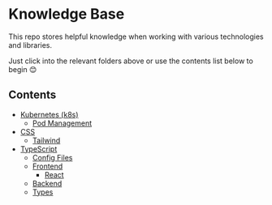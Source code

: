 <!-- DOCTOC SKIP -->

# Knowledge Base

This repo stores helpful knowledge when working with various technologies and libraries.

Just click into the relevant folders above or use the contents list below to begin 😊

## Contents

- [Kubernetes (k8s)](./kubernetes/README.md)
  - [Pod Management](./kubernetes/pod-management.md)
- [CSS](./css)
  - [Tailwind](./css/tailwind/README.md)
- [TypeScript](./typescript)
  - [Config Files](./typescript/config-files)
  - [Frontend](./typescript/frontend)
    - [React](./typescript/frontend/react)
  - [Backend](./typescript/backend)
  - [Types](./typescript/types)
